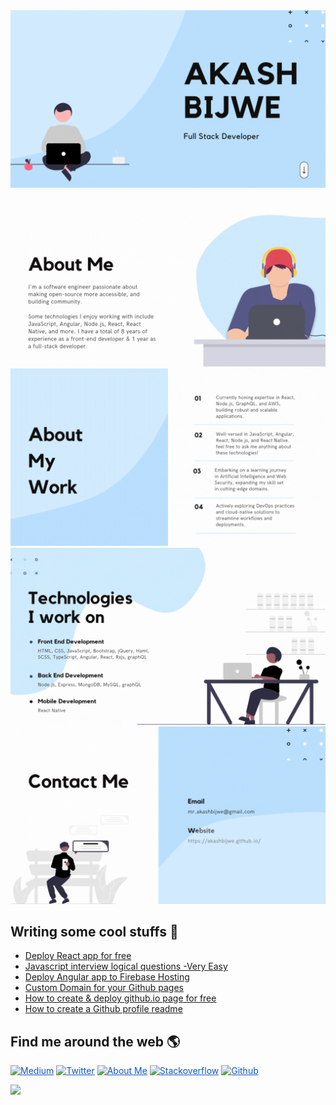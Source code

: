 <img src="https://raw.githubusercontent.com/akashbijwe/akashbijwe/master/1.gif" alt="Akash Bijwe - Full stack developer" style="max-width: 100%">
<img src="https://raw.githubusercontent.com/akashbijwe/akashbijwe/master/2.gif" alt="Akash Bijwe - About me" style="max-width: 100%">
<img src="https://raw.githubusercontent.com/akashbijwe/akashbijwe/master/3.gif" alt="Akash Bijwe - About my work" style="max-width: 100%">
<img src="https://raw.githubusercontent.com/akashbijwe/akashbijwe/master/4.gif" alt="Akash Bijwe - Technologies I work on" style="max-width: 100%">
<img src="https://raw.githubusercontent.com/akashbijwe/akashbijwe/master/5.gif" alt="Akash Bijwe - Contact me" style="max-width: 100%">
<!--
# Hi, I'm Akash 👋 👨🏻‍💻
<img src="https://raw.githubusercontent.com/akashbijwe/akashbijwe/master/akashbijwe2.png" alt="Akash Bijwe - Front end developer, Senior Software engineer" style="max-width: 100%">
<img src="https://raw.githubusercontent.com/akashbijwe/akashbijwe/master/intro1.jpg" alt="Akash Bijwe - What Do I Do" style="max-width: 100%">
<img src="https://raw.githubusercontent.com/akashbijwe/akashbijwe/master/intro2.jpg" alt="Akash Bijwe - Introduction" style="max-width: 100%"

I'm a software engineer who is passionate about making open-source more accessible, and building community.<br>
Some technologies I enjoy working with include Html, CSS, Javascript, Angular and lot more.<br>
I love contributing to open source in my free time. ❤️
<br><br>

🔭  &nbsp; I am currently working on Angular, Typescript & Rxjs <br>
💬  &nbsp; Ask me about javascript, Angular, web accessibility & anything that runs on browser <br>
🌱  &nbsp; I’m currently learning Node JS, Mongo DB, SEO, Blogging & Web Security <br>
🇮🇳  &nbsp; I am from Pune, India.
<br>

## Skills 🍳 
<img src="https://raw.githubusercontent.com/akashbijwe/akashbijwe/master/Akash-Bijwe.png" style="max-width: 100%">
<br>
-->

## Writing some cool stuffs 📖
<!-- BLOG-POST-LIST:START -->
- [Deploy React app for free](https://akashbijwe.medium.com/deploy-react-app-for-free-1a6932f0bfdf)
- [Javascript interview logical questions -Very Easy](https://medium.com/@akashbijwe/javascript-interview-logical-questions-very-easy-9a84023c0667?source=rss-11ca86d8c4af------2)
- [Deploy Angular app to Firebase Hosting](https://medium.com/@akashbijwe/deploy-angular-app-to-firebase-hosting-91b5c34e85f8?source=rss-11ca86d8c4af------2)
- [Custom Domain for your Github pages](https://medium.com/@akashbijwe/custom-domain-for-your-github-pages-fc4612dd3003?source=rss-11ca86d8c4af------2)
- [How to create & deploy github.io page for free](https://medium.com/@akashbijwe/how-to-create-deploy-github-io-page-for-free-9e672c8b12d2?source=rss-11ca86d8c4af------2)
- [How to create a Github profile readme](https://medium.com/@akashbijwe/how-to-create-a-github-profile-readme-7b33a0cc7ef8?source=rss-11ca86d8c4af------2)
<!-- BLOG-POST-LIST:END -->


## Find me around the web 🌎
<a href="http://medium.com/@akashbijwe" style="color:rgb(17,85,204)" target="_blank"><img src="https://s3.amazonaws.com/images.wisestamp.com/social_icons/square/medium.png" alt="Medium" style="border-radius:0px;border:0px;"></a>
<a href="http://twitter.com/bijweakash" style="color:rgb(17,85,204)" target="_blank"><img src="https://s3.amazonaws.com/images.wisestamp.com/social_icons/square/twitter.png" alt="Twitter" style="border-radius:0px;border:0px;"></a>
              <a href="http://about.me/akashbijwe" style="color:rgb(17,85,204)" target="_blank"><img src="https://s3.amazonaws.com/images.wisestamp.com/social_icons/square/aboutme.png" alt="About Me" style="border-radius:0px;border:0px;"></a>
              <a href="http://stackoverflow.com/users/8179744/akash-bijwe" style="color:rgb(17,85,204)" target="_blank"><img src="https://s3.amazonaws.com/images.wisestamp.com/social_icons/square/stackoverflow.png" alt="Stackoverflow" style="border-radius:0px;border:0px;"></a>
              <a href="https://akashbijwe.github.io/" style="color:rgb(17,85,204)" target="_blank"><img src="https://s3.amazonaws.com/images.wisestamp.com/social_icons/square/github.png" alt="Github" style="border-radius:0px;border:0px;"></a>

![](https://komarev.com/ghpvc/?username=akashbijwe&color=green)
